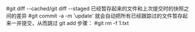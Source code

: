 #git diff --cached/git diff --staged 已经暂存起来的文件和上次提交时的快照之间的差异
#git commit -a -m 'update' 就会自动把所有已经跟踪过的文件暂存起来一并提交，从而跳过 git add 步骤：
#git rm -f 1.txt 